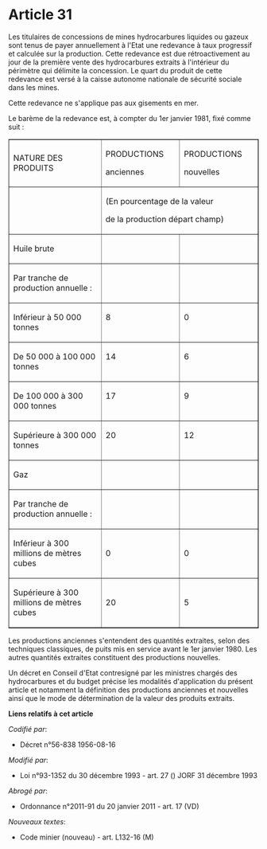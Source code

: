 # Article 31

Les titulaires de concessions de mines hydrocarbures liquides ou gazeux sont tenus de payer annuellement à l'Etat une
redevance à taux progressif et calculée sur la production. Cette redevance est due rétroactivement au jour de la première
vente des hydrocarbures extraits à l'intérieur du périmètre qui délimite la concession. Le quart du produit de cette
redevance est versé à la caisse autonome nationale de sécurité sociale dans les mines.

Cette redevance ne s'applique pas aux gisements en mer.

Le barème de la redevance est, à compter du 1er janvier 1981, fixé comme suit :

<table border="1" cellspacing="0" cellpadding="0" width="605" align="center">
  <tbody>
    <tr>
      <td width="269">

NATURE DES PRODUITS

</td>
      <td width="168">

PRODUCTIONS

anciennes

</td>
      <td width="168">

PRODUCTIONS

nouvelles

</td>
    </tr>
    <tr>
      <td width="269">

</td>
      <td width="336" colspan="2">

(En pourcentage de la valeur

de la production départ champ)

</td>
    </tr>
    <tr>
      <td width="269">

Huile brute

</td>
      <td width="168">

</td>
      <td width="168">

</td>
    </tr>
    <tr>
      <td width="269">

Par tranche de production annuelle :

</td>
      <td width="168">

</td>
      <td width="168">

</td>
    </tr>
    <tr>
      <td width="269" valign="top">

Inférieur à 50 000 tonnes

</td>
      <td width="168" valign="top">

8

</td>
      <td valign="top" width="168">

0

</td>
    </tr>
    <tr>
      <td width="269" valign="top">

De 50 000 à 100 000 tonnes

</td>
      <td width="168" valign="top">

14

</td>
      <td valign="top" width="168">

6

</td>
    </tr>
    <tr>
      <td valign="top" width="269">

De 100 000 à 300 000 tonnes

</td>
      <td width="168" valign="top">

17

</td>
      <td width="168" valign="top">

9

</td>
    </tr>
    <tr>
      <td valign="top" width="269">

Supérieure à 300 000 tonnes

</td>
      <td valign="top" width="168">

20

</td>
      <td valign="top" width="168">

12

</td>
    </tr>
    <tr>
      <td width="269">

Gaz

</td>
      <td valign="top" width="168">
      </td><td width="168" valign="top">
    </td></tr>
    <tr>
      <td width="269" valign="top">

Par tranche de production annuelle :

</td>
      <td width="168" valign="top">
      </td><td valign="top" width="168">
    </td></tr>
    <tr>
      <td valign="top" width="269">

Inférieur à 300 millions de mètres cubes

</td>
      <td width="168">

0

</td>
      <td width="168">

0

</td>
    </tr>
    <tr>
      <td valign="top" width="269">

Supérieure à 300 millions de mètres cubes

</td>
      <td width="168">

20

</td>
      <td width="168">

5

</td>
    </tr>
  </tbody>
</table>

Les productions anciennes s'entendent des quantités extraites, selon des techniques classiques, de puits mis en service avant
le 1er janvier 1980. Les autres quantités extraites constituent des productions nouvelles.

Un décret en Conseil d'Etat contresigné par les ministres chargés des hydrocarbures et du budget précise les modalités
d'application du présent article et notamment la définition des productions anciennes et nouvelles ainsi que le mode de
détermination de la valeur des produits extraits.

**Liens relatifs à cet article**

_Codifié par_:

  - Décret n°56-838 1956-08-16

_Modifié par_:

  - Loi n°93-1352 du 30 décembre 1993 - art. 27 () JORF 31 décembre 1993

_Abrogé par_:

  - Ordonnance n°2011-91 du 20 janvier 2011 - art. 17 (VD)

_Nouveaux textes_:

  - Code minier (nouveau) - art. L132-16 (M)
